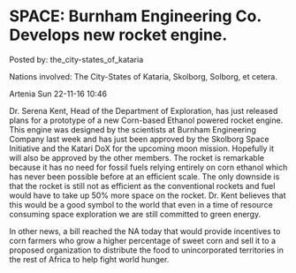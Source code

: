 # SPACE: Burnham Engineering Co. Develops new rocket engine.

Posted by: the_city-states_of_kataria

Nations involved: The City-States of Kataria, Skolborg, Solborg, et cetera.

Artenia Sun 22-11-16 10:46

 Dr. Serena Kent, Head of the Department of Exploration, has just released plans for a prototype of a new Corn-based Ethanol powered rocket engine. This engine was designed by the scientists at Burnham Engineering Company last week and has just been approved by the Skolborg Space Initiative and the Katari DoX for the upcoming moon mission. Hopefully it will also be approved by the other members. The rocket is remarkable because it has no need for fossil fuels relying entirely on corn ethanol which has never been possible before at an efficient scale. The only downside is that the rocket is still not as efficient as the conventional rockets and fuel would have to take up 50% more space on the rocket. Dr. Kent believes that this would be a good symbol to the world that even in a time of resource consuming space exploration we are still committed to green energy.

In other news, a bill reached the NA today that would provide incentives to corn farmers who grow a higher percentage of sweet corn and sell it to a proposed organization to distribute the food to unincorporated territories in the rest of Africa to help fight world hunger.